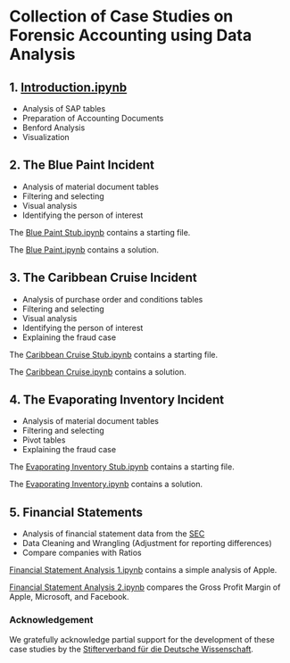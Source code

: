 # Collection of Case Studies on Forensic Accounting using Data Analysis

## 1. [Introduction.ipynb](https://github.com/mschermann/forensic_accounting/blob/master/Introduction.ipynb)
* Analysis of SAP tables
* Preparation of Accounting Documents
* Benford Analysis
* Visualization

## 2. The Blue Paint Incident
* Analysis of material document tables
* Filtering and selecting
* Visual analysis
* Identifying the person of interest

The [Blue Paint Stub.ipynb](https://github.com/mschermann/forensic_accounting/blob/master/Blue%20Paint%20Stub.ipynb) contains a starting file. 

The [Blue Paint.ipynb](https://github.com/mschermann/forensic_accounting/blob/master/Blue%20Paint.ipynb) contains a solution.

## 3. The Caribbean Cruise Incident
* Analysis of purchase order and conditions tables
* Filtering and selecting
* Visual analysis
* Identifying the person of interest
* Explaining the fraud case

The [Caribbean Cruise Stub.ipynb](https://github.com/mschermann/forensic_accounting/blob/master/Caribbean%20Cruise%20Stub.ipynb) contains a starting file. 

The [Caribbean Cruise.ipynb](https://github.com/mschermann/forensic_accounting/blob/master/Caribbean%20Cruise.ipynb) contains a solution.

## 4. The Evaporating Inventory Incident
* Analysis of material document tables
* Filtering and selecting
* Pivot tables
* Explaining the fraud case

The [Evaporating Inventory Stub.ipynb](https://github.com/mschermann/forensic_accounting/blob/master/Evaporating%20Inventory%20Stub.ipynb) contains a starting file.

The [Evaporating Inventory.ipynb](https://github.com/mschermann/forensic_accounting/blob/master/Evaporating%20Inventory.ipynb) contains a solution.

## 5. Financial Statements
* Analysis of financial statement data from the [SEC](https://www.sec.gov/data)
* Data Cleaning and Wrangling (Adjustment for reporting differences)
* Compare companies with Ratios

[Financial Statement Analysis 1.ipynb](https://github.com/mschermann/forensic_accounting/blob/master/Financial%20Statement%20Analysis%201.ipynb) contains a simple analysis of Apple.

[Financial Statement Analysis 2.ipynb](https://github.com/mschermann/forensic_accounting/blob/master/Financial%20Statement%20Analysis%202.ipynb) compares the Gross Profit Margin of Apple, Microsoft, and Facebook.

### Acknowledgement
We gratefully acknowledge partial support for the development of these case studies by the [Stifterverband für die Deutsche Wissenschaft](https://www.stifterverband.org/).
